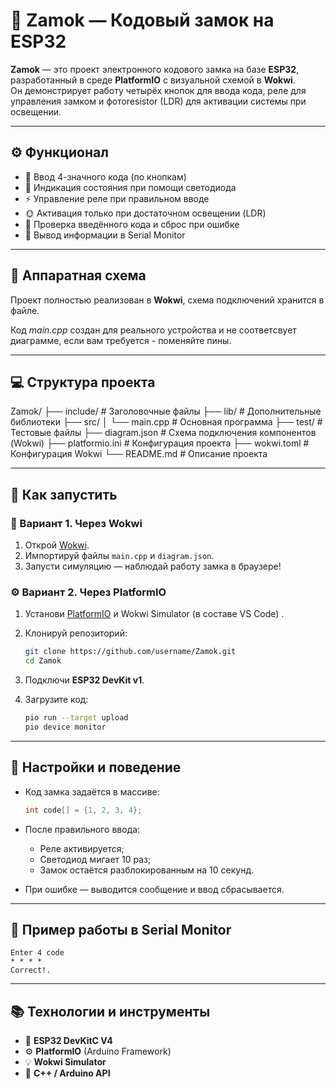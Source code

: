 # 🔐 Zamok — Кодовый замок на ESP32

**Zamok** — это проект электронного кодового замка на базе **ESP32**, разработанный в среде **PlatformIO** с визуальной схемой в **Wokwi**.  
Он демонстрирует работу четырёх кнопок для ввода кода, реле для управления замком и фотоresistor (LDR) для активации системы при освещении.

---

## ⚙️ Функционал

- 🔢 Ввод 4-значного кода (по кнопкам)
- 🔴 Индикация состояния при помощи светодиода
- ⚡ Управление реле при правильном вводе
- 🌞 Активация только при достаточном освещении (LDR)
- 🧠 Проверка введённого кода и сброс при ошибке
- 💬 Вывод информации в Serial Monitor

---

## 🧩 Аппаратная схема

Проект полностью реализован в **Wokwi**, схема подключений хранится в файле.

Код *main.cpp* создан для реального устройства и не соответсвует диаграмме, если вам требуется - поменяйте пины.

---

## 💻 Структура проекта

Zamok/
├── include/          # Заголовочные файлы
├── lib/              # Дополнительные библиотеки
├── src/
│   └── main.cpp      # Основная программа
├── test/             # Тестовые файлы
├── diagram.json      # Схема подключения компонентов (Wokwi)
├── platformio.ini    # Конфигурация проекта
├── wokwi.toml        # Конфигурация Wokwi
└── README.md         # Описание проекта

---

## 🚀 Как запустить

### 🧱 Вариант 1. Через Wokwi
1. Открой [Wokwi](https://wokwi.com/).
2. Импортируй файлы `main.cpp` и `diagram.json`.
3. Запусти симуляцию — наблюдай работу замка в браузере!

### ⚙️ Вариант 2. Через PlatformIO
1. Установи [PlatformIO](https://platformio.org/) и Wokwi Simulator (в составе VS Code) .
2. Клонируй репозиторий:
   ```bash
   git clone https://github.com/username/Zamok.git
   cd Zamok
    ```

3. Подключи **ESP32 DevKit v1**.
4. Загрузите код:

   ```bash
   pio run --target upload
   pio device monitor
   ```

---

## 🔧 Настройки и поведение

* Код замка задаётся в массиве:

  ```cpp
  int code[] = {1, 2, 3, 4};
  ```
* После правильного ввода:

  * Реле активируется;
  * Светодиод мигает 10 раз;
  * Замок остаётся разблокированным на 10 секунд.
* При ошибке — выводится сообщение и ввод сбрасывается.

---

## 🧠 Пример работы в Serial Monitor

```
Enter 4 code
* * * * 
Correct!.
```

---

## 📚 Технологии и инструменты

* 🧩 **ESP32 DevKitC V4**
* ⚙️ **PlatformIO** (Arduino Framework)
* 💡 **Wokwi Simulator**
* 🧠 **C++ / Arduino API**
